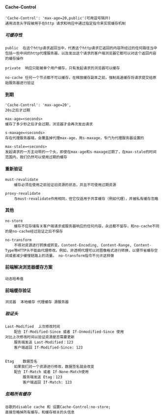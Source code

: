 ####  Cache-Control 

    'Cache-Control': 'max-age=20,public'(可用逗号隔开)
    通用消息头字段被用于在http 请求和响应中通过指定指令来实现缓存机制

##### 可缓存性

    public  在这个http请求返回当中，代表这个http请求它返回的内容所经过的任何路径当中包括一些中间的http代理服务器，以及发出这个请求的客户端浏览器它都可以对这个返回内容的缓存操作
    
    private  响应只能被单个用户缓存，只有发起请求的浏览器可以缓存
    
    no-cache 任何一个节点都不可以缓存，在释放缓存副本之前，强制高速缓存将请求提交给原始服务器进行验证

#### 到期

    'Cache-Control': 'max-age=20',
    20s之后才过期

    max-age=<seconds>
    缓存了多少秒之后才会过期，浏览器才会再次发出请求

    s-maxage=<seconds>
    存在代理服务器端，会覆盖掉代理max-age，用s-maxage，专门为代理服务器设置的

    max-stale=<seconds>
    发起请求的一方主动带的一个头，即使在max-age和s-maxage过期了，在max-stale的时间范围内，我们仍然可以使用过期的缓存

#### 重新验证

    must-revalidate 
        缓存必须在使用之前验证旧资源的状态，并且不可使用过期资源

    proxy-revalidate
        与must-revalidate作用相同，但它仅适用于共享缓存（例如代理），并被私有缓存忽略

#### 其他

    no-store 
        缓存不应存储有关客户端请求或服务器响应的任何内容，永远都不留存，和no-cache不同的是no-cache经过验证之后不保存
    
    no-transform
        不得对资源进行转换或转变。Content-Encoding, Content-Range, Content-Type等HTTP头不能由代理修改。例如，非透明代理可以对图像格式进行转换，以便节省缓存空间或者减少缓慢链路上的流量。 no-transform指令不允许这样做


#### 前端解决浏览器缓存方案

    动态哈希值

#### 前端缓存验证

    浏览器  本地缓存 代理缓存 源服务器

##### 验证头

    Last-Modified  上次修改时间 
        配合 If-Modified-Since 或者 If-Unmodified-Since 使用
    对比上次修改时间以验证资源是否需要更新
        服务端发送 Last-Modified：123
        客户端返回 If-Modified-Since: 123


    Etag    数据签名
        如果我们对一个资源进行修改，数据签名就会改变
        配合 If-Match 或者 If-None-Match使用
            服务端发送 Etag：123
            客户端返回 If-Match: 123
        
##### 忽略所有缓存

    谷歌的disable cache 和 设置Cache-Control:no-store;
    直接忽略掉所有缓存，和缓存相关的头信息


